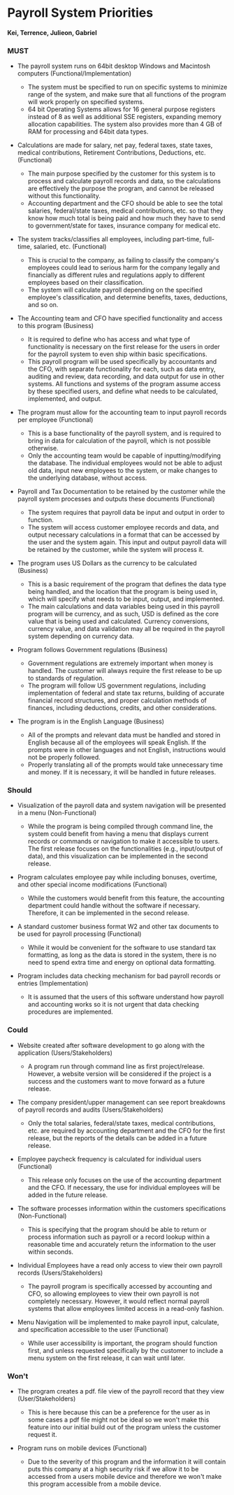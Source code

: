 # Payroll System Priorities

#### Kei, Terrence, Julieon, Gabriel

### MUST

* The payroll system runs on 64bit desktop Windows and Macintosh computers (Functional/Implementation)
    * The system must be specified to run on specific systems to minimize range of the system, and make sure that all functions of the program will work properly on specified systems.
    * 64 bit Operating Systems allows for 16 general purpose registers instead of 8 as well as additional SSE registers, expanding memory allocation capabilities. The system also provides more than 4 GB of RAM for processing and 64bit data types.
  
* Calculations are made for salary, net pay, federal taxes, state taxes, medical contributions, Retirement Contributions, Deductions, etc. (Functional)
    * The main purpose specified by the customer for this system is to process and calculate payroll records and data, so the calculations are effectively the purpose the program, and cannot be released without this functionality.
    * Accounting department and the CFO should be able to see the total salaries, federal/state taxes, medical contributions, etc. so that they know how much total is being paid and how much they have to send to government/state for taxes, insurance company for medical etc.

* The system tracks/classifies all employees, including part-time, full-time, salaried, etc. (Functional)
    * This is crucial to the company, as failing to classify the company's employees could lead to serious harm for the company legally and financially as different rules and regulations apply to different employees based on their classification.
    * The system will calculate payroll depending on the specified employee's classification, and determine benefits, taxes, deductions, and so on.

* The Accounting team and CFO have specified functionality and access to this program (Business)
    * It is required to define who has access and what type of functionality is necessary on the first release for the users in order for the payroll system to even ship within basic specifications.
    * This payroll program will be used specifically by accountants and the CFO, with separate functionality for each, such as data entry, auditing and review, data recording, and data output for use in other systems. All functions and systems of the program assume access by these specified users, and define what needs to be calculated, implemented, and output.

* The program must allow for the accounting team to input payroll records per employee (Functional)
    * This is a base functionality of the payroll system, and is required to bring in data for calculation of the payroll, which is not possible otherwise.
    * Only the accounting team would be capable of inputting/modifying the database. The individual employees would not be able to adjust old data, input new employees to the system, or make changes to the underlying database, without access.

* Payroll and Tax Documentation to be retained by the customer while the payroll system processes and outputs these documents (Functional)
    * The system requires that payroll data be input and output in order to function.
    * The system will access customer employee records and data, and output necessary calculations in a format that can be accessed by the user and the system again. This input and output payroll data will be retained by the customer, while the system will process it.

* The program uses US Dollars as the currency to be calculated (Business)
    * This is a basic requirement of the program that defines the data type being handled, and the location that the program is being used in, which will specify what needs to be input, output, and implemented.
    * The main calculations and data variables being used in this payroll program will be currency, and as such, USD is defined as the core value that is being used and calculated. Currency conversions, currency value, and data validation may all be required in the payroll system depending on currency data.

* Program follows Government regulations (Business)
    * Government regulations are extremely important when money is handled. The customer will always require the first release to be up to standards of regulation.
    * The program will follow US government regulations, including implementation of federal and state tax returns, building of accurate financial record structures, and proper calculation methods of finances, including deductions, credits, and other considerations.

* The program is in the English Language (Business)
    * All of the prompts and relevant data must be handled and stored in English because all of the employees will speak English. If the prompts were in other languages and not English, instructions would not be properly followed.
    * Properly translating all of the prompts would take unnecessary time and money. If it is necessary, it will be handled in future releases.

### Should

* Visualization of the payroll data and system navigation will be presented in a menu (Non-Functional)
    * While the program is being compiled through command line, the system could benefit from having a menu that displays current records or commands or navigation to make it accessible to users. The first release focuses on the functionalities (e.g., input/output of data), and this visualization can be implemented in the second release.

* Program calculates employee pay while including bonuses, overtime, and other special income modifications (Functional)
    * While the customers would benefit from this feature, the accounting department could handle without the software if necessary. Therefore, it can be implemented in the second release.

* A standard customer business format W2 and other tax documents to be used for payroll processing (Functional)
    * While it would be convenient for the software to use standard tax formatting, as long as the data is stored in the system, there is no need to spend extra time and energy on optional data formatting.

* Program includes data checking mechanism for bad payroll records or entries (Implementation)
    * It is assumed that the users of this software understand how payroll and accounting works so it is not urgent that data checking procedures are implemented.

### Could

* Website created after software development to go along with the application (Users/Stakeholders)
    * A program run through command line as first project/release. However, a website version will be considered if the project is a success and the customers want to move forward as a future release.

* The company president/upper management can see report breakdowns of payroll records and audits (Users/Stakeholders)
    * Only the total salaries, federal/state taxes, medical contributions, etc. are required by accounting department and the CFO for the first release, but the reports of the details can be added in a future release.

* Employee paycheck frequency is calculated for individual users (Functional)
    * This release only focuses on the use of the accounting department and the CFO. If necessary, the use for individual employees will be added in the future release.

* The software processes information within the customers specifications (Non-Functional)
    * This is specifying that the program should be able to return or process information such as payroll or a record lookup within a reasonable time and accurately return the information to the user within seconds.

* Individual Employees have a read only access to view their own payroll records (Users/Stakeholders)
    * The payroll program is specifically accessed by accounting and CFO, so allowing employees to view their own payroll is not completely necessary. However, it would reflect normal payroll systems that allow employees limited access in a read-only fashion.

* Menu Navigation will be implemented to make payroll input, calculate, and specification accessible to the user (Functional)
    * While user accessibility is important, the program should function first, and unless requested specifically by the customer to include a menu system on the first release, it can wait until later.

### Won't

* The program creates a pdf. file view of the payroll record that they view (User/Stakeholders)
    * This is here because this can be a preference for the user as in some cases a pdf file might not be ideal so we won't make this feature into our initial build out of the program unless the customer request it.

* Program runs on mobile devices (Functional)
    * Due to the severity of this program and the information it will contain puts this company at a high security risk if we allow it to be accessed from a users mobile device and therefore we won't make this program accessible from a mobile device.
